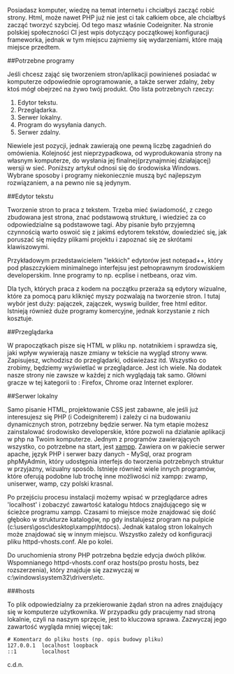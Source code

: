 Posiadasz komputer, wiedzę na temat internetu i chciałbyś zacząć robić strony. Html, może nawet PHP już nie jest ci tak całkiem obce, ale chciałbyś zacząć tworzyć szybciej. Od tego masz właśnie Codeigniter. Na stronie polskiej społeczności CI jest wpis dotyczący początkowej konfiguracji frameworka, jednak w tym miejscu zajmiemy się wydarzeniami, które mają miejsce przedtem.

<!-- pagebreak -->

##Potrzebne programy

Jeśli chcesz zająć się tworzeniem stron/aplikacji powinieneś posiadać w komputerze odpowiednie oprogramowanie, a także serwer zdalny, żeby ktoś mógł obejrzeć na żywo twój produkt. Oto lista potrzebnych rzeczy:

1. Edytor tekstu.
2. Przeglądarka.
3. Serwer lokalny.
4. Program do wysyłania danych.
5. Serwer zdalny.

Niewiele jest pozycji, jednak zawierają one pewną liczbę zagadnień do omówienia. Kolejność jest nieprzypadkowa, od wyprodukowania strony na własnym komputerze, do wysłania jej finalnej(przynajmniej działającej) wersji w sieć. Poniższy artykuł odnosi się do środowiska Windows. Wybrane sposoby i programy niekoniecznie muszą być najlepszym rozwiązaniem, a na pewno nie są jedynym.

##Edytor tekstu

Tworzenie stron to praca z tekstem. Trzeba mieć świadomość, z czego zbudowana jest strona, znać podstawową strukturę, i wiedzieć za co odpowiedzialne są podstawowe tagi. Aby pisanie było przyjemną czynnością warto oswoić się z jakimś edytorem tekstów, dowiedzieć się, jak poruszać się między plikami projektu i zapoznać się ze skrótami klawiszowymi.

Przykładowym przedstawicielem "lekkich" edytorów jest notepad++, który pod płaszczykiem minimalnego interfejsu jest pełnoprawnym środowiskiem developerskim. Inne programy to np. ecplise i netbeans, oraz vim.

Dla tych, których praca z kodem na początku przeraża są edytory wizualne, które za pomocą paru kliknięć myszy pozwalają na tworzenie stron. I tutaj wybór jest duży: pajączek, zajączek, wyswig builder, free html editor. Istnieją również duże programy komercyjne, jednak korzystanie z nich kosztuje.

##Przeglądarka

W prapoczątkach pisze się HTML w pliku np. notatnikiem i sprawdza się, jaki wpływ wywierają nasze zmiany w tekście na wygląd strony www. Zapisujesz, wchodzisz do przeglądarki, odświeżasz itd. Wszystko co zrobimy, będziemy wyświetlać w przeglądarce. Jest ich wiele. Na dodatek nasze strony nie zawsze w każdej z nich wyglądają tak samo. Główni gracze w tej kategorii to : Firefox, Chrome oraz Internet explorer.

##Serwer lokalny

Samo pisanie HTML, projektowanie CSS jest zabawne, ale jeśli już interesujesz się PHP (i Codeigniterem) i zależy ci na budowaniu dynamicznych stron, potrzebny będzie serwer. Na tym etapie możesz zainstalować środowisko developerskie, które pozwoli na działanie aplikacji w php na Twoim komputerze. Jednym z programów zawierających wszystko, co potrzebne na start, jest [xampp](http://apachefriends.org). Zawiera on w pakiecie serwer apache, język PHP i serwer bazy danych - MySql, oraz program phpMyAdmin, który udostępnia interfejs do tworzenia potrzebnych struktur w przyjazny, wizualny sposób. Istnieje również wiele innych programów, które oferują podobne lub trochę inne możliwości niż xampp: zwamp, uniserwer, wamp, czy polski krasnal.

Po przejściu procesu instalacji możemy wpisać w przeglądarce adres 'localhost' i zobaczyć zawartość katalogu htdocs znajdującego się w ścieżce programu xampp. Czasami to miejsce może znajdować się dość głęboko w strukturze katalogów, np gdy instalujesz program na pulpicie (c:\users\gosc\desktop\xampp\htdocs). Jednak katalog stron lokalnych może znajdować się w innym miejscu. Wszystko zależy od konfiguracji pliku httpd-vhosts.conf. Ale po kolei.

Do uruchomienia strony PHP potrzebna będzie edycja dwóch plików.  Wspomnianego httpd-vhosts.conf oraz hosts(po prostu hosts, bez rozszerzenia), który znajduje się zazwyczaj w c:\windows\system32\drivers\etc. 

###hosts

To plik odpowiedzialny za przekierowanie żądań stron na adres znajdujący się w komputerze użytkownika. W przypadku gdy pracujemy nad stroną lokalnie, czyli na naszym sprzęcie, jest to kluczowa sprawa. Zazwyczaj jego zawartość wygląda mniej więcej tak:

	# Komentarz do pliku hosts (np. opis budowy pliku)
	127.0.0.1  localhost loopback
	::1        localhost


c.d.n.
